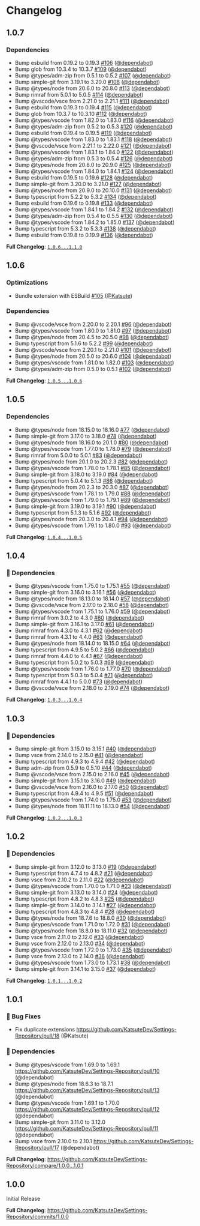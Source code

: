 # Changelog

## 1.0.7

### Dependencies

* Bump esbuild from 0.19.2 to 0.19.3 [#106](https://github.com/KatsuteDev/Settings-Repository/pull/106) ([@dependabot](https://github.com/dependabot))
* Bump glob from 10.3.4 to 10.3.7 [#109](https://github.com/KatsuteDev/Settings-Repository/pull/109) ([@dependabot](https://github.com/dependabot))
* Bump @types/adm-zip from 0.5.1 to 0.5.2 [#107](https://github.com/KatsuteDev/Settings-Repository/pull/107) ([@dependabot](https://github.com/dependabot))
* Bump simple-git from 3.19.1 to 3.20.0 [#108](https://github.com/KatsuteDev/Settings-Repository/pull/108) ([@dependabot](https://github.com/dependabot))
* Bump @types/node from 20.6.0 to 20.8.0 [#113](https://github.com/KatsuteDev/Settings-Repository/pull/113) ([@dependabot](https://github.com/dependabot))
* Bump rimraf from 5.0.1 to 5.0.5 [#114](https://github.com/KatsuteDev/Settings-Repository/pull/114) ([@dependabot](https://github.com/dependabot))
* Bump @vscode/vsce from 2.21.0 to 2.21.1 [#111](https://github.com/KatsuteDev/Settings-Repository/pull/111) ([@dependabot](https://github.com/dependabot))
* Bump esbuild from 0.19.3 to 0.19.4 [#115](https://github.com/KatsuteDev/Settings-Repository/pull/115) ([@dependabot](https://github.com/dependabot))
* Bump glob from 10.3.7 to 10.3.10 [#112](https://github.com/KatsuteDev/Settings-Repository/pull/112) ([@dependabot](https://github.com/dependabot))
* Bump @types/vscode from 1.82.0 to 1.83.0 [#116](https://github.com/KatsuteDev/Settings-Repository/pull/116) ([@dependabot](https://github.com/dependabot))
* Bump @types/adm-zip from 0.5.2 to 0.5.3 [#120](https://github.com/KatsuteDev/Settings-Repository/pull/120) ([@dependabot](https://github.com/dependabot))
* Bump esbuild from 0.19.4 to 0.19.5 [#119](https://github.com/KatsuteDev/Settings-Repository/pull/119) ([@dependabot](https://github.com/dependabot))
* Bump @types/vscode from 1.83.0 to 1.83.1 [#118](https://github.com/KatsuteDev/Settings-Repository/pull/118) ([@dependabot](https://github.com/dependabot))
* Bump @vscode/vsce from 2.21.1 to 2.22.0 [#121](https://github.com/KatsuteDev/Settings-Repository/pull/121) ([@dependabot](https://github.com/dependabot))
* Bump @types/vscode from 1.83.1 to 1.84.0 [#122](https://github.com/KatsuteDev/Settings-Repository/pull/122) ([@dependabot](https://github.com/dependabot))
* Bump @types/adm-zip from 0.5.3 to 0.5.4 [#126](https://github.com/KatsuteDev/Settings-Repository/pull/126) ([@dependabot](https://github.com/dependabot))
* Bump @types/node from 20.8.0 to 20.9.0 [#125](https://github.com/KatsuteDev/Settings-Repository/pull/125) ([@dependabot](https://github.com/dependabot))
* Bump @types/vscode from 1.84.0 to 1.84.1 [#124](https://github.com/KatsuteDev/Settings-Repository/pull/124) ([@dependabot](https://github.com/dependabot))
* Bump esbuild from 0.19.5 to 0.19.6 [#128](https://github.com/KatsuteDev/Settings-Repository/pull/128) ([@dependabot](https://github.com/dependabot))
* Bump simple-git from 3.20.0 to 3.21.0 [#127](https://github.com/KatsuteDev/Settings-Repository/pull/127) ([@dependabot](https://github.com/dependabot))
* Bump @types/node from 20.9.0 to 20.10.0 [#131](https://github.com/KatsuteDev/Settings-Repository/pull/131) ([@dependabot](https://github.com/dependabot))
* Bump typescript from 5.2.2 to 5.3.2 [#134](https://github.com/KatsuteDev/Settings-Repository/pull/134) ([@dependabot](https://github.com/dependabot))
* Bump esbuild from 0.19.6 to 0.19.8 [#133](https://github.com/KatsuteDev/Settings-Repository/pull/133) ([@dependabot](https://github.com/dependabot))
* Bump @types/vscode from 1.84.1 to 1.84.2 [#132](https://github.com/KatsuteDev/Settings-Repository/pull/132) ([@dependabot](https://github.com/dependabot))
* Bump @types/adm-zip from 0.5.4 to 0.5.5 [#130](https://github.com/KatsuteDev/Settings-Repository/pull/130) ([@dependabot](https://github.com/dependabot))
* Bump @types/vscode from 1.84.2 to 1.85.0 [#137](https://github.com/KatsuteDev/Settings-Repository/pull/137) ([@dependabot](https://github.com/dependabot))
* Bump typescript from 5.3.2 to 5.3.3 [#138](https://github.com/KatsuteDev/Settings-Repository/pull/138) ([@dependabot](https://github.com/dependabot))
* Bump esbuild from 0.19.8 to 0.19.9 [#136](https://github.com/KatsuteDev/Settings-Repository/pull/136) ([@dependabot](https://github.com/dependabot))

**Full Changelog**: [`1.0.6...1.1.0`](https://github.com/KatsuteDev/Settings-Repository/compare/1.0.6...1.1.0)

## 1.0.6

### Optimizations

* Bundle extension with ESBuild [#105](https://github.com/KatsuteDev/Settings-Repository/pull/105) ([@Katsute](https://github.com/Katsute))

### Dependencies

* Bump @vscode/vsce from 2.20.0 to 2.20.1 [#96](https://github.com/KatsuteDev/Settings-Repository/pull/96) ([@dependabot](https://github.com/dependabot))
* Bump @types/vscode from 1.80.0 to 1.81.0 [#97](https://github.com/KatsuteDev/Settings-Repository/pull/97) ([@dependabot](https://github.com/dependabot))
* Bump @types/node from 20.4.5 to 20.5.0 [#98](https://github.com/KatsuteDev/Settings-Repository/pull/98) ([@dependabot](https://github.com/dependabot))
* Bump typescript from 5.1.6 to 5.2.2 [#99](https://github.com/KatsuteDev/Settings-Repository/pull/99) ([@dependabot](https://github.com/dependabot))
* Bump @vscode/vsce from 2.20.1 to 2.21.0 [#101](https://github.com/KatsuteDev/Settings-Repository/pull/101) ([@dependabot](https://github.com/dependabot))
* Bump @types/node from 20.5.0 to 20.6.0 [#104](https://github.com/KatsuteDev/Settings-Repository/pull/104) ([@dependabot](https://github.com/dependabot))
* Bump @types/vscode from 1.81.0 to 1.82.0 [#103](https://github.com/KatsuteDev/Settings-Repository/pull/103) ([@dependabot](https://github.com/dependabot))
* Bump @types/adm-zip from 0.5.0 to 0.5.1 [#102](https://github.com/KatsuteDev/Settings-Repository/pull/102) ([@dependabot](https://github.com/dependabot))

**Full Changelog**: [`1.0.5...1.0.6`](https://github.com/KatsuteDev/Settings-Repository/compare/1.0.5...1.0.6)

## 1.0.5

### Dependencies

* Bump @types/node from 18.15.0 to 18.16.0 [#77](https://github.com/KatsuteDev/Settings-Repository/pull/77) ([@dependabot](https://github.com/dependabot))
* Bump simple-git from 3.17.0 to 3.18.0 [#78](https://github.com/KatsuteDev/Settings-Repository/pull/78) ([@dependabot](https://github.com/dependabot))
* Bump @types/node from 18.16.0 to 20.1.0 [#80](https://github.com/KatsuteDev/Settings-Repository/pull/80) ([@dependabot](https://github.com/dependabot))
* Bump @types/vscode from 1.77.0 to 1.78.0 [#79](https://github.com/KatsuteDev/Settings-Repository/pull/79) ([@dependabot](https://github.com/dependabot))
* Bump rimraf from 5.0.0 to 5.0.1 [#83](https://github.com/KatsuteDev/Settings-Repository/pull/83) ([@dependabot](https://github.com/dependabot))
* Bump @types/node from 20.1.0 to 20.2.3 [#82](https://github.com/KatsuteDev/Settings-Repository/pull/82) ([@dependabot](https://github.com/dependabot))
* Bump @types/vscode from 1.78.0 to 1.78.1 [#85](https://github.com/KatsuteDev/Settings-Repository/pull/85) ([@dependabot](https://github.com/dependabot))
* Bump simple-git from 3.18.0 to 3.19.0 [#84](https://github.com/KatsuteDev/Settings-Repository/pull/84) ([@dependabot](https://github.com/dependabot))
* Bump typescript from 5.0.4 to 5.1.3 [#86](https://github.com/KatsuteDev/Settings-Repository/pull/86) ([@dependabot](https://github.com/dependabot))
* Bump @types/node from 20.2.3 to 20.3.0 [#87](https://github.com/KatsuteDev/Settings-Repository/pull/87) ([@dependabot](https://github.com/dependabot))
* Bump @types/vscode from 1.78.1 to 1.79.0 [#88](https://github.com/KatsuteDev/Settings-Repository/pull/88) ([@dependabot](https://github.com/dependabot))
* Bump @types/vscode from 1.79.0 to 1.79.1 [#89](https://github.com/KatsuteDev/Settings-Repository/pull/89) ([@dependabot](https://github.com/dependabot))
* Bump simple-git from 3.19.0 to 3.19.1 [#90](https://github.com/KatsuteDev/Settings-Repository/pull/90) ([@dependabot](https://github.com/dependabot))
* Bump typescript from 5.1.3 to 5.1.6 [#92](https://github.com/KatsuteDev/Settings-Repository/pull/92) ([@dependabot](https://github.com/dependabot))
* Bump @types/node from 20.3.0 to 20.4.1 [#94](https://github.com/KatsuteDev/Settings-Repository/pull/94) ([@dependabot](https://github.com/dependabot))
* Bump @types/vscode from 1.79.1 to 1.80.0 [#93](https://github.com/KatsuteDev/Settings-Repository/pull/93) ([@dependabot](https://github.com/dependabot))

**Full Changelog**: [`1.0.4...1.0.5`](https://github.com/KatsuteDev/Settings-Repository/compare/1.0.4...1.0.5)

## 1.0.4

### 📘 Dependencies

* Bump @types/vscode from 1.75.0 to 1.75.1 [#55](https://github.com/KatsuteDev/Settings-Repository/pull/55) ([@dependabot](https://github.com/dependabot))
* Bump simple-git from 3.16.0 to 3.16.1 [#56](https://github.com/KatsuteDev/Settings-Repository/pull/56) ([@dependabot](https://github.com/dependabot))
* Bump @types/node from 18.13.0 to 18.14.0 [#57](https://github.com/KatsuteDev/Settings-Repository/pull/57) ([@dependabot](https://github.com/dependabot))
* Bump @vscode/vsce from 2.17.0 to 2.18.0 [#58](https://github.com/KatsuteDev/Settings-Repository/pull/58) ([@dependabot](https://github.com/dependabot))
* Bump @types/vscode from 1.75.1 to 1.76.0 [#59](https://github.com/KatsuteDev/Settings-Repository/pull/59) ([@dependabot](https://github.com/dependabot))
* Bump rimraf from 3.0.2 to 4.3.0 [#60](https://github.com/KatsuteDev/Settings-Repository/pull/60) ([@dependabot](https://github.com/dependabot))
* Bump simple-git from 3.16.1 to 3.17.0 [#61](https://github.com/KatsuteDev/Settings-Repository/pull/61) ([@dependabot](https://github.com/dependabot))
* Bump rimraf from 4.3.0 to 4.3.1 [#62](https://github.com/KatsuteDev/Settings-Repository/pull/62) ([@dependabot](https://github.com/dependabot))
* Bump rimraf from 4.3.1 to 4.4.0 [#63](https://github.com/KatsuteDev/Settings-Repository/pull/63) ([@dependabot](https://github.com/dependabot))
* Bump @types/node from 18.14.0 to 18.15.0 [#64](https://github.com/KatsuteDev/Settings-Repository/pull/64) ([@dependabot](https://github.com/dependabot))
* Bump typescript from 4.9.5 to 5.0.2 [#66](https://github.com/KatsuteDev/Settings-Repository/pull/66) ([@dependabot](https://github.com/dependabot))
* Bump rimraf from 4.4.0 to 4.4.1 [#67](https://github.com/KatsuteDev/Settings-Repository/pull/67) ([@dependabot](https://github.com/dependabot))
* Bump typescript from 5.0.2 to 5.0.3 [#69](https://github.com/KatsuteDev/Settings-Repository/pull/69) ([@dependabot](https://github.com/dependabot))
* Bump @types/vscode from 1.76.0 to 1.77.0 [#70](https://github.com/KatsuteDev/Settings-Repository/pull/70) ([@dependabot](https://github.com/dependabot))
* Bump typescript from 5.0.3 to 5.0.4 [#71](https://github.com/KatsuteDev/Settings-Repository/pull/71) ([@dependabot](https://github.com/dependabot))
* Bump rimraf from 4.4.1 to 5.0.0 [#73](https://github.com/KatsuteDev/Settings-Repository/pull/73) ([@dependabot](https://github.com/dependabot))
* Bump @vscode/vsce from 2.18.0 to 2.19.0 [#74](https://github.com/KatsuteDev/Settings-Repository/pull/74) ([@dependabot](https://github.com/dependabot))

**Full Changelog**: [`1.0.3...1.0.4`](https://github.com/KatsuteDev/Settings-Repository/compare/1.0.3...1.0.4)

## 1.0.3

### 📘 Dependencies

* Bump simple-git from 3.15.0 to 3.15.1 [#40](https://github.com/KatsuteDev/Settings-Repository/pull/40) ([@dependabot](https://github.com/dependabot))
* Bump vsce from 2.14.0 to 2.15.0 [#41](https://github.com/KatsuteDev/Settings-Repository/pull/41) ([@dependabot](https://github.com/dependabot))
* Bump typescript from 4.9.3 to 4.9.4 [#42](https://github.com/KatsuteDev/Settings-Repository/pull/42) ([@dependabot](https://github.com/dependabot))
* Bump adm-zip from 0.5.9 to 0.5.10 [#44](https://github.com/KatsuteDev/Settings-Repository/pull/44) ([@dependabot](https://github.com/dependabot))
* Bump @vscode/vsce from 2.15.0 to 2.16.0 [#45](https://github.com/KatsuteDev/Settings-Repository/pull/45) ([@dependabot](https://github.com/dependabot))
* Bump simple-git from 3.15.1 to 3.16.0 [#49](https://github.com/KatsuteDev/Settings-Repository/pull/49) ([@dependabot](https://github.com/dependabot))
* Bump @vscode/vsce from 2.16.0 to 2.17.0 [#50](https://github.com/KatsuteDev/Settings-Repository/pull/50) ([@dependabot](https://github.com/dependabot))
* Bump typescript from 4.9.4 to 4.9.5 [#51](https://github.com/KatsuteDev/Settings-Repository/pull/51) ([@dependabot](https://github.com/dependabot))
* Bump @types/vscode from 1.74.0 to 1.75.0 [#53](https://github.com/KatsuteDev/Settings-Repository/pull/53) ([@dependabot](https://github.com/dependabot))
* Bump @types/node from 18.11.11 to 18.13.0 [#54](https://github.com/KatsuteDev/Settings-Repository/pull/54) ([@dependabot](https://github.com/dependabot))

**Full Changelog**: [`1.0.2...1.0.3`](https://github.com/KatsuteDev/Settings-Repository/compare/1.0.2...1.0.3)

## 1.0.2

### 📘 Dependencies

* Bump simple-git from 3.12.0 to 3.13.0 [#19](https://github.com/KatsuteDev/Settings-Repository/pull/19) ([@dependabot](https://github.com/dependabot))
* Bump typescript from 4.7.4 to 4.8.2 [#21](https://github.com/KatsuteDev/Settings-Repository/pull/21) ([@dependabot](https://github.com/dependabot))
* Bump vsce from 2.10.2 to 2.11.0 [#22](https://github.com/KatsuteDev/Settings-Repository/pull/22) ([@dependabot](https://github.com/dependabot))
* Bump @types/vscode from 1.70.0 to 1.71.0 [#23](https://github.com/KatsuteDev/Settings-Repository/pull/23) ([@dependabot](https://github.com/dependabot))
* Bump simple-git from 3.13.0 to 3.14.0 [#24](https://github.com/KatsuteDev/Settings-Repository/pull/24) ([@dependabot](https://github.com/dependabot))
* Bump typescript from 4.8.2 to 4.8.3 [#25](https://github.com/KatsuteDev/Settings-Repository/pull/25) ([@dependabot](https://github.com/dependabot))
* Bump simple-git from 3.14.0 to 3.14.1 [#27](https://github.com/KatsuteDev/Settings-Repository/pull/27) ([@dependabot](https://github.com/dependabot))
* Bump typescript from 4.8.3 to 4.8.4 [#28](https://github.com/KatsuteDev/Settings-Repository/pull/28) ([@dependabot](https://github.com/dependabot))
* Bump @types/node from 18.7.6 to 18.8.0 [#30](https://github.com/KatsuteDev/Settings-Repository/pull/30) ([@dependabot](https://github.com/dependabot))
* Bump @types/vscode from 1.71.0 to 1.72.0 [#31](https://github.com/KatsuteDev/Settings-Repository/pull/31) ([@dependabot](https://github.com/dependabot))
* Bump @types/node from 18.8.0 to 18.11.0 [#32](https://github.com/KatsuteDev/Settings-Repository/pull/32) ([@dependabot](https://github.com/dependabot))
* Bump vsce from 2.11.0 to 2.12.0 [#33](https://github.com/KatsuteDev/Settings-Repository/pull/33) ([@dependabot](https://github.com/dependabot))
* Bump vsce from 2.12.0 to 2.13.0 [#34](https://github.com/KatsuteDev/Settings-Repository/pull/34) ([@dependabot](https://github.com/dependabot))
* Bump @types/vscode from 1.72.0 to 1.73.0 [#35](https://github.com/KatsuteDev/Settings-Repository/pull/35) ([@dependabot](https://github.com/dependabot))
* Bump vsce from 2.13.0 to 2.14.0 [#36](https://github.com/KatsuteDev/Settings-Repository/pull/36) ([@dependabot](https://github.com/dependabot))
* Bump @types/vscode from 1.73.0 to 1.73.1 [#38](https://github.com/KatsuteDev/Settings-Repository/pull/38) ([@dependabot](https://github.com/dependabot))
* Bump simple-git from 3.14.1 to 3.15.0 [#37](https://github.com/KatsuteDev/Settings-Repository/pull/37) ([@dependabot](https://github.com/dependabot))

**Full Changelog**: [`1.0.1...1.0.2`](https://github.com/KatsuteDev/Settings-Repository/compare/1.0.1...1.0.2)

## 1.0.1

### 🐞 Bug Fixes

* Fix duplicate extensions https://github.com/KatsuteDev/Settings-Repository/pull/18 (@Katsute)

### 📘 Dependencies

* Bump @types/vscode from 1.69.0 to 1.69.1 https://github.com/KatsuteDev/Settings-Repository/pull/10 (@dependabot)
* Bump @types/node from 18.6.3 to 18.7.1 https://github.com/KatsuteDev/Settings-Repository/pull/13 (@dependabot)
* Bump @types/vscode from 1.69.1 to 1.70.0 https://github.com/KatsuteDev/Settings-Repository/pull/12 (@dependabot)
* Bump simple-git from 3.11.0 to 3.12.0 https://github.com/KatsuteDev/Settings-Repository/pull/11 (@dependabot)
* Bump vsce from 2.10.0 to 2.10.1 https://github.com/KatsuteDev/Settings-Repository/pull/17 (@dependabot)

**Full Changelog**: https://github.com/KatsuteDev/Settings-Repository/compare/1.0.0...1.0.1

## 1.0.0

Initial Release

**Full Changelog**: https://github.com/KatsuteDev/Settings-Repository/commits/1.0.0